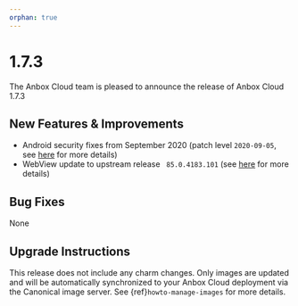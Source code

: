```yaml
---
orphan: true
---
```

# 1.7.3

The Anbox Cloud team is pleased to announce the release of Anbox Cloud 1.7.3

## New Features & Improvements

* Android security fixes from September 2020 (patch level `2020-09-05`, see [here](https://source.android.com/security/bulletin/2020-09-01) for more details)
* WebView update to upstream release ` 85.0.4183.101` (see [here](https://chromereleases.googleblog.com/2020/09/chrome-for-android-update.html) for more details)

## Bug Fixes

None

## Upgrade Instructions

This release does not include any charm changes. Only images are updated and will be automatically synchronized to your Anbox Cloud deployment via the Canonical image server. See {ref}`howto-manage-images` for more details.